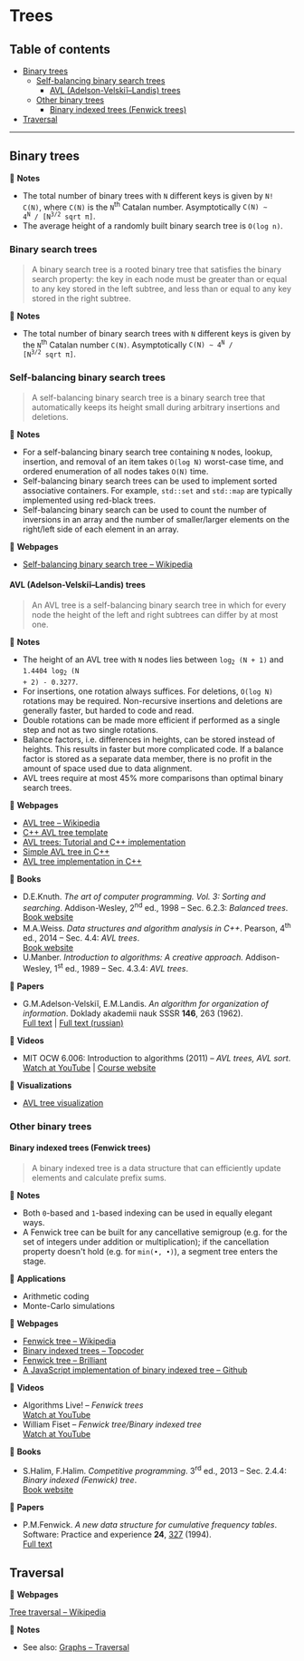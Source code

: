 # Trees

## Table of contents

* [Binary trees](#binary-trees)
	* [Self-balancing binary search trees](#self-balancing-binary-search-trees)
		* [AVL (Adelson-Velskiĭ&ndash;Landis) trees](#avl-adelson-velskiĭlandis-trees)
	* [Other binary trees](#other-binary-trees)
		* [Binary indexed trees (Fenwick trees)](#binary-indexed-trees-fenwick-trees)
* [Traversal](#traversal)

---

## Binary trees

:memo: **Notes**

* The total number of binary trees with `N` different keys is given by `N! C(N)`, where `C(N)` is the `N`<sup>th</sup> Catalan number. Asymptotically <code>C(N) &sim; 4<sup>N</sup> / [N<sup>3/2</sup> sqrt &pi;]</code>.
* The average height of a randomly built binary search tree is `O(log n)`.

### Binary search trees

> A binary search tree is a rooted binary tree that satisfies the binary search property: the key in each node must be greater than or equal to any key stored in the left subtree, and less than or equal to any key stored in the right subtree.

:memo: **Notes**

* The total number of binary search trees with `N` different keys is given by the `N`<sup>th</sup> Catalan number `C(N)`. Asymptotically <code>C(N) &sim; 4<sup>N</sup> / [N<sup>3/2</sup> sqrt &pi;]</code>.

### Self-balancing binary search trees

> A self-balancing binary search tree is a binary search tree that automatically keeps its height small during arbitrary insertions and deletions.

:memo: **Notes**

* For a self-balancing binary search tree containing `N` nodes, lookup, insertion, and removal of an item takes `O(log N)` worst-case time, and ordered enumeration of all nodes takes `O(N)` time.
* Self-balancing binary search trees can be used to implement sorted associative containers. For example, `std::set` and `std::map` are typically implemented using red-black trees.
* Self-balancing binary search can be used to count the number of inversions in an array and the number of smaller/larger elements on the right/left side of each element in an array.

:link: **Webpages**

* [Self-balancing binary search tree &ndash; Wikipedia](https://en.wikipedia.org/wiki/Self-balancing_binary_search_tree) <!-- TODO : link -->

#### AVL (Adelson-Velskiĭ&ndash;Landis) trees

> An AVL tree is a self-balancing binary search tree in which for every node the height of the left and right subtrees can differ by at most one.

:memo: **Notes**

* The height of an AVL tree with `N` nodes lies between <code>log<sub>2</sub> (N + 1)</code> and <code>1.4404 log<sub>2</sub> (N + 2) - 0.3277</code>.
* For insertions, one rotation always suffices. For deletions, `O(log N)` rotations may be required. Non-recursive insertions and deletions are generally faster, but harded to code and read.
* Double rotations can be made more efficient if performed as a single step and not as two single rotations.
* Balance factors, i.e. differences in heights, can be stored instead of heights. This results in faster but more complicated code. If a balance factor is stored as a separate data member, there is no profit in the amount of space used due to data alignment.
* AVL trees require at most 45% more comparisons than optimal binary search trees.

:link: **Webpages**

* [AVL tree &ndash; Wikipedia](https://en.wikipedia.org/wiki/AVL_tree)
* [C++ AVL tree template](https://www.codeproject.com/Articles/2839/C-AVL-Tree-Template)
* [AVL trees: Tutorial and C++ implementation](https://www.bradapp.com/ftp/src/libs/C++/AvlTrees.html)
* [Simple AVL tree in C++](http://somethingk.com/main/?p=1127)
* [AVL tree implementation in C++](https://gist.github.com/harish-r/097688ac7f48bcbadfa5)

:book: **Books**

* D.E.Knuth. *The art of computer programming. Vol. 3: Sorting and searching*. Addison-Wesley, 2<sup>nd</sup> ed., 1998 &ndash; Sec. 6.2.3: *Balanced trees*. \
[Book website](https://www-cs-faculty.stanford.edu/~knuth/taocp.html)
* M.A.Weiss. *Data structures and algorithm analysis in C++*. Pearson, 4<sup>th</sup> ed., 2014 &ndash; Sec. 4.4: *AVL trees*.\
[Book website](https://www.pearson.com/us/higher-education/program/Weiss-Data-Structures-and-Algorithm-Analysis-in-C-4th-Edition/PGM148299.html)
* U.Manber. *Introduction to algorithms: A creative approach.* Addison-Wesley, 1<sup>st</sup> ed., 1989 &ndash; Sec. 4.3.4: *AVL trees*.

:page_facing_up: **Papers**

* G.M.Adelson-Velskiĭ, E.M.Landis. *An algorithm for organization of information*. Doklady akademii nauk SSSR **146**, 263 (1962).\
[Full text](http://professor.ufabc.edu.br/~jesus.mena/courses/mc3305-2q-2015/AED2-10-avl-paper.pdf) |
[Full text (russian)](http://www.mathnet.ru/links/29d35467640f7ae44d5d347a765fc559/dan26964.pdf)

:movie_camera: **Videos**

* MIT OCW 6.006: Introduction to algorithms (2011) &ndash; *AVL trees, AVL sort*.\
[Watch at YouTube](https://www.youtube.com/watch?v=FNeL18KsWPc) |
[Course website](https://ocw.mit.edu/courses/electrical-engineering-and-computer-science/6-006-introduction-to-algorithms-fall-2011/index.htm)

:dizzy: **Visualizations**

* [AVL tree visualization](https://www.cs.usfca.edu/~galles/visualization/AVLtree.html)

### Other binary trees

#### Binary indexed trees (Fenwick trees)

> A binary indexed tree is a data structure that can efficiently update elements and calculate prefix sums.

:memo: **Notes**

* Both `0`-based and `1`-based indexing can be used in equally elegant ways.
* A Fenwick tree can be built for any cancellative semigroup (e.g. for the set of integers under addition or multiplication); if the cancellation property doesn't hold (e.g. for `min(•, •)`), a segment tree enters the stage.

:wrench: **Applications**

* Arithmetic coding
* Monte-Carlo simulations

 <!-- TODO : add links -->

:link: **Webpages**

* [Fenwick tree &ndash; Wikipedia](https://en.wikipedia.org/wiki/Fenwick_tree)
* [Binary indexed trees &ndash; Topcoder](https://www.topcoder.com/community/competitive-programming/tutorials/binary-indexed-trees/)
* [Fenwick tree &ndash; Brilliant](https://brilliant.org/wiki/fenwick-tree/)
* [A JavaScript implementation of binary indexed tree &ndash; Github](https://github.com/Microsoft/fast-binary-indexed-tree-js)

:movie_camera: **Videos**

* Algorithms Live! &ndash; *Fenwick trees*\
[Watch at YouTube](https://www.youtube.com/watch?v=kPaJfAUwViY)
* William Fiset &ndash; *Fenwick tree/Binary indexed tree*\
[Watch at YouTube](https://www.youtube.com/playlist?list=PLDV1Zeh2NRsCvoyP-bztk6uXAYoyZg_U9)

:book: **Books**

* S.Halim, F.Halim. *Competitive programming*. 3<sup>rd</sup> ed., 2013 &ndash; Sec. 2.4.4: *Binary indexed (Fenwick) tree*.\
[Book website](https://cpbook.net/)

:page_facing_up: **Papers**

* P.M.Fenwick. *A new data structure for cumulative frequency tables*. Software: Practice and experience **24**, [327](https://dx.doi.org/10.1002/spe.4380240306) (1994).\
[Full text](http://citeseerx.ist.psu.edu/viewdoc/download?doi=10.1.1.14.8917&rep=rep1&type=pdf)

## Traversal

:link: **Webpages**

[Tree traversal &ndash; Wikipedia](https://en.wikipedia.org/wiki/Tree_traversal)

:memo: **Notes**

* See also: [Graphs &ndash; Traversal](graphs.md#traversal)
